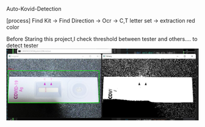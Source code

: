 Auto-Kovid-Detection

[process]
Find Kit -> Find Direction -> Ocr -> C,T letter set -> extraction red color 

Before Staring this project,I check threshold between tester and others.... to detect tester
![pre_test IMG](https://github.com/Park-jaehyeon02/Auto-Kovid-Detection/blob/master/resource/pre_test.png)
